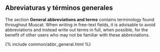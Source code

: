 ## Abreviaturas y términos generales

The section **General abbreviations and terms** contains terminology found throughout Muscat. When writing in free-text fields, it is advisable to avoid abbreviations and instead write out terms in full, when possible, for the benefit of other users who may not be familiar with these abbreviations.

{% include common/abbr_general.html %}